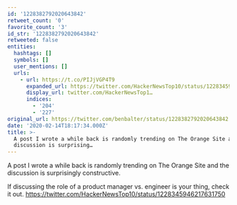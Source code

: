 ```yaml
---
id: '1228382792020643842'
retweet_count: '0'
favorite_count: '3'
id_str: '1228382792020643842'
retweeted: false
entities:
  hashtags: []
  symbols: []
  user_mentions: []
  urls:
    - url: https://t.co/PIJjVGP4T9
      expanded_url: https://twitter.com/HackerNewsTop10/status/1228345946217631750
      display_url: twitter.com/HackerNewsTop1…
      indices:
        - '204'
        - '227'
original_url: https://twitter.com/benbalter/status/1228382792020643842
date: '2020-02-14T18:17:34.000Z'
title: >-
  A post I wrote a while back is randomly trending on The Orange Site and the
  discussion is surprising…
---
```


A post I wrote a while back is randomly trending on The Orange Site and the discussion is surprisingly constructive.

If discussing the role of a product manager vs. engineer is your thing, check it out. https://twitter.com/HackerNewsTop10/status/1228345946217631750